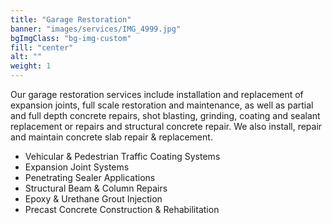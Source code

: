 ```yaml
---
title: "Garage Restoration"
banner: "images/services/IMG_4999.jpg"
bgImgClass: "bg-img-custom"
fill: "center"
alt: ""
weight: 1
---
```


Our garage restoration services include installation and replacement of expansion joints, full scale restoration and maintenance, as well as partial and full depth concrete repairs, shot blasting, grinding, coating and sealant replacement or repairs and structural concrete repair. We also install, repair and maintain
concrete slab repair & replacement.

- Vehicular & Pedestrian Traffic Coating Systems
- Expansion Joint Systems
- Penetrating Sealer Applications
- Structural Beam & Column Repairs
- Epoxy & Urethane Grout Injection
- Precast Concrete Construction & Rehabilitation
